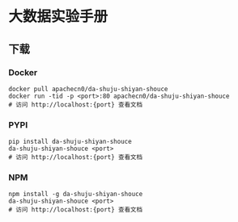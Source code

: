 # 大数据实验手册

## 下载

### Docker

```
docker pull apachecn0/da-shuju-shiyan-shouce
docker run -tid -p <port>:80 apachecn0/da-shuju-shiyan-shouce
# 访问 http://localhost:{port} 查看文档
```

### PYPI

```
pip install da-shuju-shiyan-shouce
da-shuju-shiyan-shouce <port>
# 访问 http://localhost:{port} 查看文档
```

### NPM

```
npm install -g da-shuju-shiyan-shouce
da-shuju-shiyan-shouce <port>
# 访问 http://localhost:{port} 查看文档
```